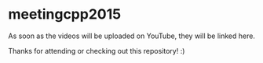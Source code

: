 # meetingcpp2015

As soon as the videos will be uploaded on YouTube, they will be linked here.

Thanks for attending or checking out this repository! :)
